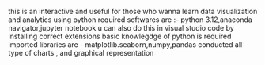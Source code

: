 this is an interactive and useful for those who wanna learn data visualization and analytics using python 
required softwares are :- python 3.12,anaconda navigator,jupyter notebook 
u can also do this in visual studio code by installing correct extensions 
basic knowlegdge of python is required 
imported libraries are - matplotlib.seaborn,numpy,pandas
conducted all type of charts , and graphical representation
